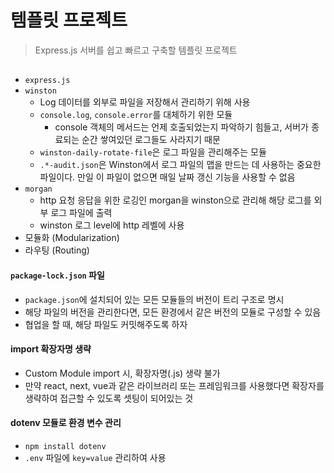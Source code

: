 # 템플릿 프로젝트
> Express.js 서버를 쉽고 빠르고 구축할 템플릿 프로젝트

## 
- `express.js` 
- `winston`
    - Log 데이터를 외부로 파일을 저장해서 관리하기 위해 사용
    - `console.log`, `console.error`를 대체하기 위한 모듈
        - console 객체의 메서드는 언제 호출되었는지 파악하기 힘들고, 서버가 종료되는 순간 쌓여있던 로그들도 사라지기 때문
    - `winston-daily-rotate-file`은 로그 파일을 관리해주는 모듈
    - `.*-audit.json`은 Winston에서 로그 파일의 맵을 만드는 데 사용하는 중요한 파일이다. 만일 이 파일이 없으면 매일 날짜 갱신 기능을 사용할 수 없음
- `morgan`
    - http 요청 응답을 위한 로깅인 morgan을 winston으로 관리해 해당 로그를 외부 로그 파일에 출력
    - winston 로그 level에 http 레벨에 사용
- 모듈화 (Modularization)
- 라우팅 (Routing)



#### `package-lock.json` 파일
- `package.json`에 설치되어 있는 모든 모듈들의 버전이 트리 구조로 명시
- 해당 파일의 버전을 관리한다면, 모든 환경에서 같은 버전의 모듈로 구성할 수 있음
- 협업을 할 때, 해당 파일도 커밋해주도록 하자

#### import 확장자명 생략
- Custom Module  import 시, 확장자명(.js) 생략 불가
- 만약 react, next, vue과 같은 라이브러리 또는 프레임워크를 사용했다면 확장자를 생략하여 접근할 수 있도록 셋팅이 되어있는 것

#### dotenv 모듈로 환경 변수 관리
- `npm install dotenv`
- `.env` 파일에 `key=value` 관리하여 사용

